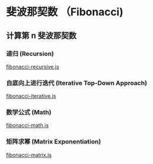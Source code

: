 # 斐波那契数 （Fibonacci)



## 计算第 n 斐波那契数

### 递归 (Recursion)

[fibonacci-recursive.js](./fibonacci-recursive.js)

### 自底向上进行迭代 (Iterative Top-Down Approach)

[fibonacci-iterative.js](./fibonacci-iterative.js)

### 数学公式 (Math)

[fibonacci-math.js](./fibonacci-math.js)

### 矩阵求幂 (Matrix Exponentiation)

[fibonacci-matrix.js](./fibonacci-matrix.js)

